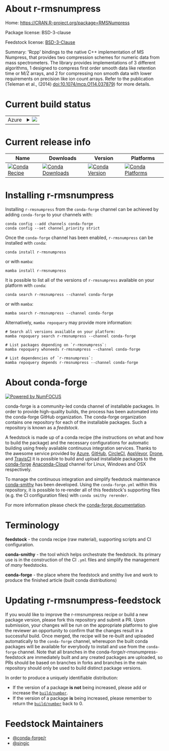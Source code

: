 About r-rmsnumpress
===================

Home: https://CRAN.R-project.org/package=RMSNumpress

Package license: BSD-3-clause

Feedstock license: [BSD-3-Clause](https://github.com/conda-forge/r-rmsnumpress-feedstock/blob/main/LICENSE.txt)

Summary: 'Rcpp' bindings to the native C++ implementation of MS Numpress, that provides two compression schemes for numeric data from mass spectrometers. The library provides implementations of 3 different algorithms, 1 designed to compress first order smooth data like retention time or M/Z arrays, and 2 for compressing non smooth data with lower requirements on precision like ion count arrays. Refer to the publication (Teleman et al., (2014) <doi:10.1074/mcp.O114.037879>) for more details.

Current build status
====================


<table>
    
  <tr>
    <td>Azure</td>
    <td>
      <details>
        <summary>
          <a href="https://dev.azure.com/conda-forge/feedstock-builds/_build/latest?definitionId=11983&branchName=main">
            <img src="https://dev.azure.com/conda-forge/feedstock-builds/_apis/build/status/r-rmsnumpress-feedstock?branchName=main">
          </a>
        </summary>
        <table>
          <thead><tr><th>Variant</th><th>Status</th></tr></thead>
          <tbody><tr>
              <td>linux_64_r_base4.1</td>
              <td>
                <a href="https://dev.azure.com/conda-forge/feedstock-builds/_build/latest?definitionId=11983&branchName=main">
                  <img src="https://dev.azure.com/conda-forge/feedstock-builds/_apis/build/status/r-rmsnumpress-feedstock?branchName=main&jobName=linux&configuration=linux_64_r_base4.1" alt="variant">
                </a>
              </td>
            </tr><tr>
              <td>linux_64_r_base4.2</td>
              <td>
                <a href="https://dev.azure.com/conda-forge/feedstock-builds/_build/latest?definitionId=11983&branchName=main">
                  <img src="https://dev.azure.com/conda-forge/feedstock-builds/_apis/build/status/r-rmsnumpress-feedstock?branchName=main&jobName=linux&configuration=linux_64_r_base4.2" alt="variant">
                </a>
              </td>
            </tr><tr>
              <td>osx_64_r_base4.1</td>
              <td>
                <a href="https://dev.azure.com/conda-forge/feedstock-builds/_build/latest?definitionId=11983&branchName=main">
                  <img src="https://dev.azure.com/conda-forge/feedstock-builds/_apis/build/status/r-rmsnumpress-feedstock?branchName=main&jobName=osx&configuration=osx_64_r_base4.1" alt="variant">
                </a>
              </td>
            </tr><tr>
              <td>osx_64_r_base4.2</td>
              <td>
                <a href="https://dev.azure.com/conda-forge/feedstock-builds/_build/latest?definitionId=11983&branchName=main">
                  <img src="https://dev.azure.com/conda-forge/feedstock-builds/_apis/build/status/r-rmsnumpress-feedstock?branchName=main&jobName=osx&configuration=osx_64_r_base4.2" alt="variant">
                </a>
              </td>
            </tr><tr>
              <td>win_64</td>
              <td>
                <a href="https://dev.azure.com/conda-forge/feedstock-builds/_build/latest?definitionId=11983&branchName=main">
                  <img src="https://dev.azure.com/conda-forge/feedstock-builds/_apis/build/status/r-rmsnumpress-feedstock?branchName=main&jobName=win&configuration=win_64_" alt="variant">
                </a>
              </td>
            </tr>
          </tbody>
        </table>
      </details>
    </td>
  </tr>
</table>

Current release info
====================

| Name | Downloads | Version | Platforms |
| --- | --- | --- | --- |
| [![Conda Recipe](https://img.shields.io/badge/recipe-r--rmsnumpress-green.svg)](https://anaconda.org/conda-forge/r-rmsnumpress) | [![Conda Downloads](https://img.shields.io/conda/dn/conda-forge/r-rmsnumpress.svg)](https://anaconda.org/conda-forge/r-rmsnumpress) | [![Conda Version](https://img.shields.io/conda/vn/conda-forge/r-rmsnumpress.svg)](https://anaconda.org/conda-forge/r-rmsnumpress) | [![Conda Platforms](https://img.shields.io/conda/pn/conda-forge/r-rmsnumpress.svg)](https://anaconda.org/conda-forge/r-rmsnumpress) |

Installing r-rmsnumpress
========================

Installing `r-rmsnumpress` from the `conda-forge` channel can be achieved by adding `conda-forge` to your channels with:

```
conda config --add channels conda-forge
conda config --set channel_priority strict
```

Once the `conda-forge` channel has been enabled, `r-rmsnumpress` can be installed with `conda`:

```
conda install r-rmsnumpress
```

or with `mamba`:

```
mamba install r-rmsnumpress
```

It is possible to list all of the versions of `r-rmsnumpress` available on your platform with `conda`:

```
conda search r-rmsnumpress --channel conda-forge
```

or with `mamba`:

```
mamba search r-rmsnumpress --channel conda-forge
```

Alternatively, `mamba repoquery` may provide more information:

```
# Search all versions available on your platform:
mamba repoquery search r-rmsnumpress --channel conda-forge

# List packages depending on `r-rmsnumpress`:
mamba repoquery whoneeds r-rmsnumpress --channel conda-forge

# List dependencies of `r-rmsnumpress`:
mamba repoquery depends r-rmsnumpress --channel conda-forge
```


About conda-forge
=================

[![Powered by
NumFOCUS](https://img.shields.io/badge/powered%20by-NumFOCUS-orange.svg?style=flat&colorA=E1523D&colorB=007D8A)](https://numfocus.org)

conda-forge is a community-led conda channel of installable packages.
In order to provide high-quality builds, the process has been automated into the
conda-forge GitHub organization. The conda-forge organization contains one repository
for each of the installable packages. Such a repository is known as a *feedstock*.

A feedstock is made up of a conda recipe (the instructions on what and how to build
the package) and the necessary configurations for automatic building using freely
available continuous integration services. Thanks to the awesome service provided by
[Azure](https://azure.microsoft.com/en-us/services/devops/), [GitHub](https://github.com/),
[CircleCI](https://circleci.com/), [AppVeyor](https://www.appveyor.com/),
[Drone](https://cloud.drone.io/welcome), and [TravisCI](https://travis-ci.com/)
it is possible to build and upload installable packages to the
[conda-forge](https://anaconda.org/conda-forge) [Anaconda-Cloud](https://anaconda.org/)
channel for Linux, Windows and OSX respectively.

To manage the continuous integration and simplify feedstock maintenance
[conda-smithy](https://github.com/conda-forge/conda-smithy) has been developed.
Using the ``conda-forge.yml`` within this repository, it is possible to re-render all of
this feedstock's supporting files (e.g. the CI configuration files) with ``conda smithy rerender``.

For more information please check the [conda-forge documentation](https://conda-forge.org/docs/).

Terminology
===========

**feedstock** - the conda recipe (raw material), supporting scripts and CI configuration.

**conda-smithy** - the tool which helps orchestrate the feedstock.
                   Its primary use is in the construction of the CI ``.yml`` files
                   and simplify the management of *many* feedstocks.

**conda-forge** - the place where the feedstock and smithy live and work to
                  produce the finished article (built conda distributions)


Updating r-rmsnumpress-feedstock
================================

If you would like to improve the r-rmsnumpress recipe or build a new
package version, please fork this repository and submit a PR. Upon submission,
your changes will be run on the appropriate platforms to give the reviewer an
opportunity to confirm that the changes result in a successful build. Once
merged, the recipe will be re-built and uploaded automatically to the
`conda-forge` channel, whereupon the built conda packages will be available for
everybody to install and use from the `conda-forge` channel.
Note that all branches in the conda-forge/r-rmsnumpress-feedstock are
immediately built and any created packages are uploaded, so PRs should be based
on branches in forks and branches in the main repository should only be used to
build distinct package versions.

In order to produce a uniquely identifiable distribution:
 * If the version of a package **is not** being increased, please add or increase
   the [``build/number``](https://docs.conda.io/projects/conda-build/en/latest/resources/define-metadata.html#build-number-and-string).
 * If the version of a package **is** being increased, please remember to return
   the [``build/number``](https://docs.conda.io/projects/conda-build/en/latest/resources/define-metadata.html#build-number-and-string)
   back to 0.

Feedstock Maintainers
=====================

* [@conda-forge/r](https://github.com/conda-forge/r/)
* [@singjc](https://github.com/singjc/)


